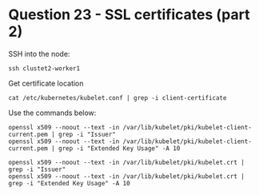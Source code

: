 # Question 23 - SSL certificates (part 2)

SSH into the node:
```
ssh clustet2-worker1
```

Get certificate location
```
cat /etc/kubernetes/kubelet.conf | grep -i client-certificate
```

Use the commands below:
```
openssl x509 --noout --text -in /var/lib/kubelet/pki/kubelet-client-current.pem | grep -i "Issuer"
openssl x509 --noout --text -in /var/lib/kubelet/pki/kubelet-client-current.pem | grep -i "Extended Key Usage" -A 10

openssl x509 --noout --text -in /var/lib/kubelet/pki/kubelet.crt | grep -i "Issuer"
openssl x509 --noout --text -in /var/lib/kubelet/pki/kubelet.crt | grep -i "Extended Key Usage" -A 10
```